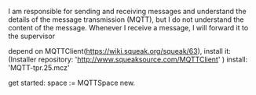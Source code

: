 I am responsible for sending and receiving messages and understand the details of the message transmission (MQTT), but I do not understand the content of the message. Whenever I receive a message, I will forward it to the supervisor

depend on MQTTClient(https://wiki.squeak.org/squeak/63), install it:  
	(Installer repository: 'http://www.squeaksource.com/MQTTClient' ) install: 'MQTT-tpr.25.mcz'
	
get started:
	space := MQTTSpace new.
	
	
